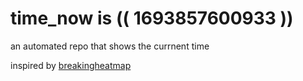 # time_now is (( 1693857600933 ))

an automated repo that shows the currnent time

inspired by [breakingheatmap](https://github.com/breakingheatmap/breakingheatmap)